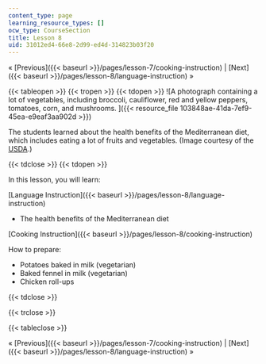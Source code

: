 ```yaml
---
content_type: page
learning_resource_types: []
ocw_type: CourseSection
title: Lesson 8
uid: 31012ed4-66e8-2d99-ed4d-314823b03f20
---
```


« [Previous]({{< baseurl >}}/pages/lesson-7/cooking-instruction) | [Next]({{< baseurl >}}/pages/lesson-8/language-instruction) »

{{< tableopen >}}
{{< tropen >}}
{{< tdopen >}}
![A photograph containing a lot of vegetables, including broccoli, cauliflower, red and yellow peppers, tomatoes, corn, and mushrooms. ]({{< resource_file 103848ae-41da-7ef9-45ea-e9eaf3aa902d >}})

The students learned about the health benefits of the Mediterranean diet, which includes eating a lot of fruits and vegetables. (Image courtesy of the [USDA](https://www.ars.usda.gov/oc/images/image-gallery/).)


{{< tdclose >}}
{{< tdopen >}}


In this lesson, you will learn:

[Language Instruction]({{< baseurl >}}/pages/lesson-8/language-instruction)

*   The health benefits of the Mediterranean diet

[Cooking Instruction]({{< baseurl >}}/pages/lesson-8/cooking-instruction)

How to prepare:

*   Potatoes baked in milk (vegetarian)
*   Baked fennel in milk (vegetarian)
*   Chicken roll-ups


{{< tdclose >}}

{{< trclose >}}

{{< tableclose >}}

« [Previous]({{< baseurl >}}/pages/lesson-7/cooking-instruction) | [Next]({{< baseurl >}}/pages/lesson-8/language-instruction) »